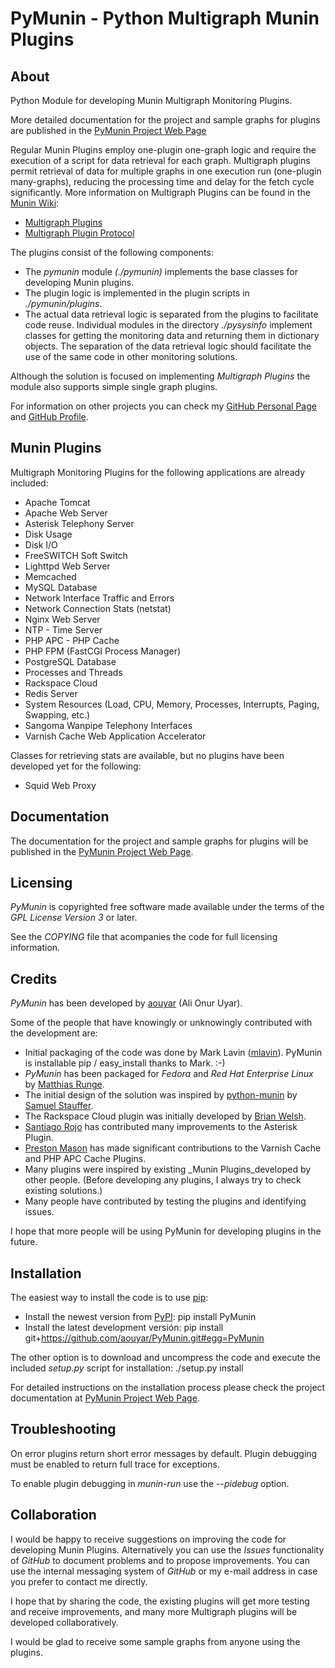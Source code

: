 PyMunin - Python Multigraph Munin Plugins
=========================================


About
-----

Python Module for developing Munin Multigraph Monitoring Plugins.

More detailed documentation for the project and sample graphs for plugins are 
published in the [PyMunin Project Web Page](http://aouyar.github.com/PyMunin/)

Regular Munin Plugins employ one-plugin one-graph logic and require the 
execution of a script for data retrieval for each graph.
Multigraph plugins permit retrieval of data for multiple graphs in one execution 
run (one-plugin many-graphs), reducing the processing time and delay for the 
fetch cycle significantly.
More information on Multigraph Plugins can be found in the 
[Munin Wiki](http://munin-monitoring.org/wiki/):

* [Multigraph Plugins](http://munin-monitoring.org/wiki/MultigraphSampleOutput)
* [Multigraph Plugin Protocol](http://munin-monitoring.org/wiki/protocol-multigraph)

The plugins consist of the following components:

* The _pymunin_ module _(./pymunin)_ implements the base classes for
  developing Munin plugins.
* The plugin logic is implemented in the plugin scripts in _./pymunin/plugins_.
* The actual data retrieval logic is separated from the plugins to facilitate
  code reuse. Individual modules in the directory _./pysysinfo_ implement classes 
  for getting the monitoring data and returning them in dictionary objects. 
  The separation of the data retrieval logic should facilitate the use of the 
  same code in other monitoring solutions.

Although the solution is focused on implementing _Multigraph Plugins_ the module
also supports simple single graph plugins.

For information on other projects you can check 
my [GitHub Personal Page](http://aouyar.github.com)
and [GitHub Profile](https://github.com/aouyar).


Munin Plugins
-------------

Multigraph Monitoring Plugins for the following applications are already
included:

* Apache Tomcat
* Apache Web Server
* Asterisk Telephony Server
* Disk Usage
* Disk I/O
* FreeSWITCH Soft Switch
* Lighttpd Web Server
* Memcached
* MySQL Database
* Network Interface Traffic and Errors
* Network Connection Stats (netstat)
* Nginx Web Server
* NTP - Time Server
* PHP APC - PHP Cache
* PHP FPM (FastCGI Process Manager)
* PostgreSQL Database
* Processes and Threads
* Rackspace Cloud
* Redis Server
* System Resources 
  (Load, CPU, Memory, Processes, Interrupts, Paging, Swapping, etc.)
* Sangoma Wanpipe Telephony Interfaces
* Varnish Cache Web Application Accelerator


Classes for retrieving stats are available, but no plugins have been developed
yet for the following:

* Squid Web Proxy


Documentation
-------------

The documentation for the project and sample graphs for plugins will be 
published in the [PyMunin Project Web Page](http://aouyar.github.com/PyMunin/).


Licensing
---------

_PyMunin_ is copyrighted free software made available under the terms of the 
_GPL License Version 3_ or later.

See the _COPYING_ file that acompanies the code for full licensing information.


Credits
-------

_PyMunin_ has been developed 
by [aouyar](https://github.com/aouyar) (Ali Onur Uyar).

Some of the people that have knowingly or unknowingly contributed with the 
development are:

* Initial packaging of the code was done by Mark Lavin
([mlavin](https://github.com/mlavin)).
PyMunin is installable pip / easy_install thanks to Mark. :-)
* _PyMunin_ has been packaged for _Fedora_ and _Red Hat Enterprise Linux_ by 
  [Matthias Runge](www.matthias-runge.de).
* The initial design of the solution was inspired by 
[python-munin](https://github.com/samuel/python-munin) 
by [Samuel Stauffer](https://github.com/samuel).
* The Rackspace Cloud plugin was initially developed
  by [Brian Welsh](https://github.com/palewire).
* [Santiago Rojo](https://github.com/arpagon) has contributed
many improvements to the Asterisk Plugin.
* [Preston Mason](https://github.com/pentie) has made significant contributions to 
the Varnish Cache and PHP APC Cache Plugins.
* Many plugins were inspired by existing _Munin Plugins_developed by other 
  people. (Before developing any plugins, I always try to check existing 
  solutions.)
* Many people have contributed by testing the plugins and identifying issues.

I hope that more people will be using PyMunin for developing plugins in the 
future.


Installation
------------

The easiest way to install the code is to use [pip](http://www.pip-installer.org/):

* Install the newest version from [PyPI](http://pypi.python.org):
	pip install PyMunin
* Install the latest development versión:
	pip install git+https://github.com/aouyar/PyMunin.git#egg=PyMunin

The other option is to download and uncompress the code and execute the included
_setup.py_ script for installation:
	./setup.py install

For detailed instructions on the installation process please check the 
project documentation at
 [PyMunin Project Web Page](http://aouyar.github.com/PyMunin/).


Troubleshooting
---------------

On error plugins return short error messages by default. Plugin debugging must
be enabled to return full trace for exceptions.

To enable plugin debugging in _munin-run_ use the _--pidebug_ option. 


Collaboration
-------------

I would be happy to receive suggestions on improving the code for developing 
Munin Plugins. Alternatively you can use the _Issues_ functionality of _GitHub_ 
to document problems and to propose improvements. You can use the internal 
messaging system of _GitHub_ or my e-mail address in case you prefer to 
contact me directly.

I hope that by sharing the code, the existing plugins will get more testing and 
receive improvements, and many more Multigraph plugins will be developed 
collaboratively.

I would be glad to receive some sample graphs from anyone using the plugins.